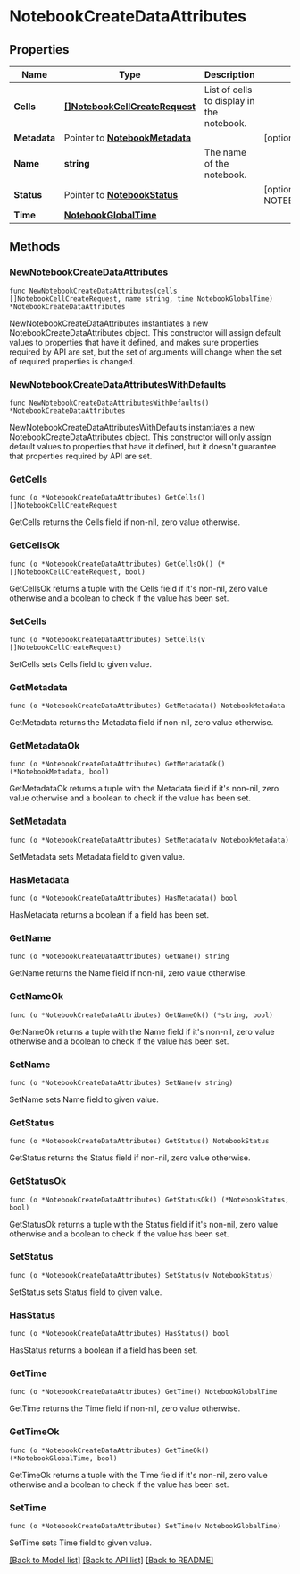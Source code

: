 # NotebookCreateDataAttributes

## Properties

Name | Type | Description | Notes
---- | ---- | ----------- | ------
**Cells** | [**[]NotebookCellCreateRequest**](NotebookCellCreateRequest.md) | List of cells to display in the notebook. | 
**Metadata** | Pointer to [**NotebookMetadata**](NotebookMetadata.md) |  | [optional] 
**Name** | **string** | The name of the notebook. | 
**Status** | Pointer to [**NotebookStatus**](NotebookStatus.md) |  | [optional] [default to NOTEBOOKSTATUS_PUBLISHED]
**Time** | [**NotebookGlobalTime**](NotebookGlobalTime.md) |  | 

## Methods

### NewNotebookCreateDataAttributes

`func NewNotebookCreateDataAttributes(cells []NotebookCellCreateRequest, name string, time NotebookGlobalTime) *NotebookCreateDataAttributes`

NewNotebookCreateDataAttributes instantiates a new NotebookCreateDataAttributes object.
This constructor will assign default values to properties that have it defined,
and makes sure properties required by API are set, but the set of arguments
will change when the set of required properties is changed.

### NewNotebookCreateDataAttributesWithDefaults

`func NewNotebookCreateDataAttributesWithDefaults() *NotebookCreateDataAttributes`

NewNotebookCreateDataAttributesWithDefaults instantiates a new NotebookCreateDataAttributes object.
This constructor will only assign default values to properties that have it defined,
but it doesn't guarantee that properties required by API are set.

### GetCells

`func (o *NotebookCreateDataAttributes) GetCells() []NotebookCellCreateRequest`

GetCells returns the Cells field if non-nil, zero value otherwise.

### GetCellsOk

`func (o *NotebookCreateDataAttributes) GetCellsOk() (*[]NotebookCellCreateRequest, bool)`

GetCellsOk returns a tuple with the Cells field if it's non-nil, zero value otherwise
and a boolean to check if the value has been set.

### SetCells

`func (o *NotebookCreateDataAttributes) SetCells(v []NotebookCellCreateRequest)`

SetCells sets Cells field to given value.


### GetMetadata

`func (o *NotebookCreateDataAttributes) GetMetadata() NotebookMetadata`

GetMetadata returns the Metadata field if non-nil, zero value otherwise.

### GetMetadataOk

`func (o *NotebookCreateDataAttributes) GetMetadataOk() (*NotebookMetadata, bool)`

GetMetadataOk returns a tuple with the Metadata field if it's non-nil, zero value otherwise
and a boolean to check if the value has been set.

### SetMetadata

`func (o *NotebookCreateDataAttributes) SetMetadata(v NotebookMetadata)`

SetMetadata sets Metadata field to given value.

### HasMetadata

`func (o *NotebookCreateDataAttributes) HasMetadata() bool`

HasMetadata returns a boolean if a field has been set.

### GetName

`func (o *NotebookCreateDataAttributes) GetName() string`

GetName returns the Name field if non-nil, zero value otherwise.

### GetNameOk

`func (o *NotebookCreateDataAttributes) GetNameOk() (*string, bool)`

GetNameOk returns a tuple with the Name field if it's non-nil, zero value otherwise
and a boolean to check if the value has been set.

### SetName

`func (o *NotebookCreateDataAttributes) SetName(v string)`

SetName sets Name field to given value.


### GetStatus

`func (o *NotebookCreateDataAttributes) GetStatus() NotebookStatus`

GetStatus returns the Status field if non-nil, zero value otherwise.

### GetStatusOk

`func (o *NotebookCreateDataAttributes) GetStatusOk() (*NotebookStatus, bool)`

GetStatusOk returns a tuple with the Status field if it's non-nil, zero value otherwise
and a boolean to check if the value has been set.

### SetStatus

`func (o *NotebookCreateDataAttributes) SetStatus(v NotebookStatus)`

SetStatus sets Status field to given value.

### HasStatus

`func (o *NotebookCreateDataAttributes) HasStatus() bool`

HasStatus returns a boolean if a field has been set.

### GetTime

`func (o *NotebookCreateDataAttributes) GetTime() NotebookGlobalTime`

GetTime returns the Time field if non-nil, zero value otherwise.

### GetTimeOk

`func (o *NotebookCreateDataAttributes) GetTimeOk() (*NotebookGlobalTime, bool)`

GetTimeOk returns a tuple with the Time field if it's non-nil, zero value otherwise
and a boolean to check if the value has been set.

### SetTime

`func (o *NotebookCreateDataAttributes) SetTime(v NotebookGlobalTime)`

SetTime sets Time field to given value.



[[Back to Model list]](../README.md#documentation-for-models) [[Back to API list]](../README.md#documentation-for-api-endpoints) [[Back to README]](../README.md)


